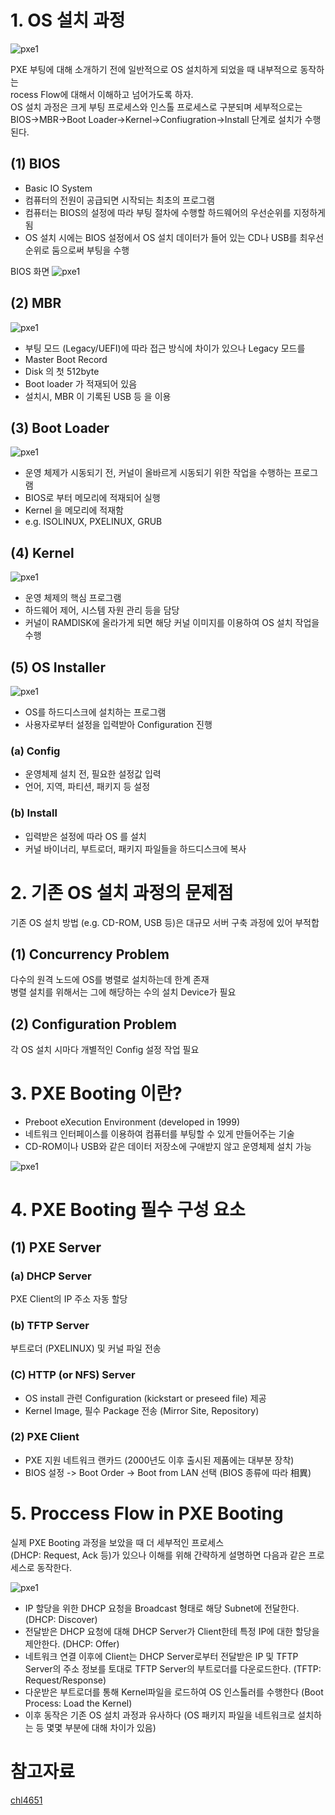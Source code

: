 # 1. OS 설치 과정
![pxe1](./pxe1.PNG)

PXE 부팅에 대해 소개하기 전에 일반적으로 OS 설치하게 되었을 때 내부적으로 동작하는  
rocess Flow에 대해서 이해하고 넘어가도록 하자.  
OS 설치 과정은 크게 부팅 프로세스와 인스톨 프로세스로 구분되며 세부적으로는  
BIOS->MBR->Boot Loader->Kernel->Confiugration->Install 단계로 설치가 수행된다.

## (1) BIOS
* Basic IO System
* 컴퓨터의 전원이 공급되면 시작되는 최초의 프로그램
* 컴퓨터는 BIOS의 설정에 따라 부팅 절차에 수행할 하드웨어의 우선순위를 지정하게 됨
* OS 설치 시에는 BIOS 설정에서 OS 설치 데이터가 들어 있는 CD나 USB를 최우선 순위로 둠으로써 부팅을 수행

BIOS 화면
![pxe1](./pxe2.PNG)

## (2) MBR
![pxe1](./pxe3.PNG)

* 부팅 모드 (Legacy/UEFI)에 따라 접근 방식에 차이가 있으나 Legacy 모드를
* Master Boot Record
* Disk 의 첫 512byte
* Boot loader 가 적재되어 있음
* 설치시, MBR 이 기록된 USB 등 을 이용

## (3) Boot Loader
![pxe1](./pxe4.PNG)

* 운영 체제가 시동되기 전, 커널이 올바르게 시동되기 위한 작업을 수행하는 프로그램
* BIOS로 부터 메모리에 적재되어 실행
* Kernel 을 메모리에 적재함
* e.g. ISOLINUX, PXELINUX, GRUB

## (4) Kernel
![pxe1](./pxe5.PNG)

* 운영 체제의 핵심 프로그램
* 하드웨어 제어, 시스템 자원 관리 등을 담당
* 커널이 RAMDISK에 올라가게 되면 해당 커널 이미지를 이용하여 OS 설치 작업을 수행

## (5) OS Installer
![pxe1](./pxe6.PNG)

* OS를 하드디스크에 설치하는 프로그램
* 사용자로부터 설정을 입력받아 Configuration 진행

### (a) Config

* 운영체제 설치 전, 필요한 설정값 입력
* 언어, 지역, 파티션, 패키지 등 설정

### (b) Install
* 입력받은 설정에 따라 OS 를 설치
* 커널 바이너리, 부트로더, 패키지 파일들을 하드디스크에 복사

# 2. 기존 OS 설치 과정의 문제점
기존 OS 설치 방법 (e.g. CD-ROM, USB 등)은 대규모 서버 구축 과정에 있어 부적합

## (1) Concurrency Problem
다수의 원격 노드에 OS를 병렬로 설치하는데 한계 존재  
병렬 설치를 위해서는 그에 해당하는 수의 설치 Device가 필요

## (2) Configuration Problem
각 OS 설치 시마다 개별적인 Config 설정 작업 필요


# 3. PXE Booting 이란?
* Preboot eXecution Environment (developed in 1999)
* 네트워크 인터페이스를 이용하여 컴퓨터를 부팅할 수 있게 만들어주는 기술
* CD-ROM이나 USB와 같은 데이터 저장소에 구애받지 않고 운영체제 설치 가능

![pxe1](./pxe8.PNG)

# 4. PXE Booting 필수 구성 요소
## (1) PXE Server
### (a) DHCP Server
PXE Client의 IP 주소 자동 할당

### (b) TFTP Server
부트로더 (PXELINUX) 및 커널 파일 전송

### (C) HTTP (or NFS) Server
* OS install 관련 Configuration (kickstart or preseed file) 제공
* Kernel Image, 필수 Package 전송 (Mirror Site, Repository)

### (2) PXE Client
* PXE 지원 네트워크 랜카드 (2000년도 이후 출시된 제품에는 대부분 장착)  
* BIOS 설정 -> Boot Order -> Boot from LAN 선택 (BIOS 종류에 따라 相異)

# 5. Proccess Flow in PXE Booting
실제 PXE Booting 과정을 보았을 때 더 세부적인 프로세스  
(DHCP: Request, Ack 등)가 있으나 이해를 위해 간략하게 설명하면 다음과 같은 프로세스로 동작한다.

![pxe1](./pxe9.PNG)

* IP 할당을 위한 DHCP 요청을 Broadcast 형태로 해당 Subnet에 전달한다. (DHCP: Discover)
* 전달받은 DHCP 요청에 대해 DHCP Server가 Client한테 특정 IP에 대한 할당을 제안한다. (DHCP: Offer)
* 네트워크 연결 이후에 Client는 DHCP Server로부터 전달받은 IP 및 TFTP Server의 주소 정보를 토대로 TFTP Server의 부트로더를 다운로드한다. (TFTP: Request/Response)
* 다운받은 부트로더를 통해 Kernel파일을 로드하여 OS 인스톨러를 수행한다 (Boot Process: Load the Kernel)
* 이후 동작은 기존 OS 설치 과정과 유사하다 (OS 패키지 파일을 네트워크로 설치하는 등 몇몇 부분에 대해 차이가 있음)

# 참고자료
[chl4651](https://velog.io/@chl4651/PXE-%EB%B6%80%ED%8C%85%EC%9D%B4%EB%9E%80)
